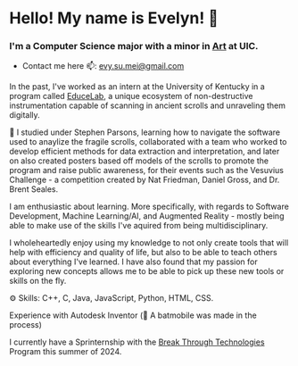 # Hello! My name is Evelyn! 👋

### I'm a Computer Science major with a minor in [Art](https://sites.google.com/view/evelynsjohnson/about-me?authuser=0) at UIC.

- Contact me here 📫: evy.su.mei@gmail.com

In the past, I've worked as an intern at the University of Kentucky in a program called [EduceLab](https://educelab.engr.uky.edu), a unique ecosystem of non-destructive instrumentation capable of scanning in ancient scrolls and unraveling them digitally.

📜 I studied under Stephen Parsons, learning how to navigate the software used to anaylize the fragile scrolls, collaborated with a team who worked to develop efficient methods for data extraction and interpretation, and later on also created posters based off models of the scrolls to promote the program and raise public awareness, for their events such as the Vesuvius Challenge - a competition created by Nat Friedman, Daniel Gross, and Dr. Brent Seales.

I am enthusiastic about learning. More specifically, with regards to Software Development, Machine Learning/AI, and Augmented Reality - mostly being able to make use of the skills I've aquired from being multidisciplinary.

I wholeheartedly enjoy using my knowledge to not only create tools that will help with efficiency and quality of life, but also to be able to teach others about everything I've learned. I have also found that my passion for exploring new concepts allows me to be able to pick up these new tools or skills on the fly.

⚙️ Skills: C++, C, Java, JavaScript, Python, HTML, CSS.

Experience with Autodesk Inventor (🦇 A batmobile was made in the process)

I currently have a Sprinternship with the [Break Through Technologies](https://chicago.breakthroughtech.org) Program this summer of 2024.
